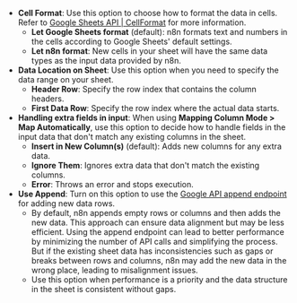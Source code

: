 - **Cell Format**: Use this option to choose how to format the data in cells. Refer to [Google Sheets API | CellFormat](https://developers.google.com/sheets/api/reference/rest/v4/spreadsheets/cells#CellFormat) for more information.
    - **Let Google Sheets format** (default): n8n formats text and numbers in the cells according to Google Sheets' default settings. 
    - **Let n8n format**: New cells in your sheet will have the same data types as the input data provided by n8n.
- **Data Location on Sheet**: Use this option when you need to specify the data range on your sheet.
    - **Header Row**: Specify the row index that contains the column headers.
    - **First Data Row**: Specify the row index where the actual data starts.
- **Handling extra fields in input**: When using **Mapping Column Mode > Map Automatically**, use this option to decide how to handle fields in the input data that don't match any existing columns in the sheet.
    - **Insert in New Column(s)** (default): Adds new columns for any extra data.
    - **Ignore Them**: Ignores extra data that don't match the existing columns. 
    - **Error**: Throws an error and stops execution. 
- **Use Append**: Turn on this option to use the [Google API append endpoint](https://developers.google.com/sheets/api/guides/values#append_values) for adding new data rows.
    - By default, n8n appends empty rows or columns and then adds the new data. This approach can ensure data alignment but may be less efficient. Using the append endpoint can lead to better performance by minimizing the number of API calls and simplifying the process. But if the existing sheet data has inconsistencies such as gaps or breaks between rows and columns, n8n may add the new data in the wrong place, leading to misalignment issues.
    - Use this option when performance is a priority and the data structure in the sheet is consistent without gaps.

